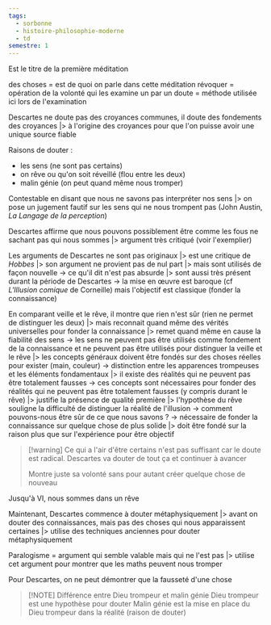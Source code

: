```yaml
---
tags:
  - sorbonne
  - histoire-philosophie-moderne
  - td
semestre: 1
---
```

Est le titre de la première méditation

des choses = est de quoi on parle dans cette méditation
révoquer = opération de la volonté qui les examine un par un
doute = méthode utilisée ici lors de l'examination

Descartes ne doute pas des croyances communes, il doute des fondements des croyances
|> à l'origine des croyances pour que l'on puisse avoir une unique source fiable

Raisons de douter :
- les sens (ne sont pas certains)
- on rêve ou qu'on soit réveillé (flou entre les deux)
- malin génie (on peut quand même nous tromper)

Contestable en disant que nous ne savons pas interpréter nos sens
|> on pose un jugement fautif sur les sens qui ne nous trompent pas (John Austin, _La Langage de la perception_)

Descartes affirme que nous pouvons possiblement être comme les fous ne sachant pas qui nous sommes
|> argument très critiqué (voir l'exemplier)

Les arguments de Descartes ne sont pas originaux
|> est une critique de _Hobbes_
|> son argument ne provient pas de nul part
|> mais sont utilisés de façon nouvelle
-> ce qu'il dit n'est pas absurde
|> sont aussi très présent durant la période de Descartes
-> la mise en œuvre est baroque (cf _L'Illusion comique_ de Corneille) mais l'objectif est classique (fonder la connaissance)

En comparant veille et le rêve, il montre que rien n'est sûr (rien ne permet de distinguer les deux)
|> mais reconnait quand même des vérités universelles pour fonder la connaissance
|> remet quand même en cause la fiabilité des sens
-> les sens ne peuvent pas être utilisés comme fondement de la connaissance et ne peuvent pas être utilisés pour distinguer la veille et le rêve
|> les concepts généraux doivent être fondés sur des choses réelles pour exister (main, couleur) -> distinction entre les apparences trompeuses et les éléments fondamentaux
|> il existe des réalités qui ne peuvent pas être totalement fausses
-> ces concepts sont nécessaires pour fonder des réalités qui ne peuvent pas être totalement fausses (y compris durant le rêve)
|> justifie la présence de qualité première
|> l'hypothèse du rêve souligne la difficulté de distinguer la réalité de l'illusion -> comment pouvons-nous être sûr de ce que nous savons ?
-> nécessaire de fonder la connaissance sur quelque chose de plus solide
|> doit être fondé sur la raison plus que sur l'expérience pour être objectif

> [!warning] Ce qui a l'air d'être certains n'est pas suffisant
> car le doute est radical. Descartes va douter de tout ça et continuer à avancer
> 
> Montre juste sa volonté sans pour autant créer quelque chose de nouveau

Jusqu'à VI, nous sommes dans un rêve

Maintenant, Descartes commence à douter métaphysiquement
|> avant on douter des connaissances, mais pas des choses qui nous apparaissent certaines
|> utilise des techniques anciennes pour douter métaphysiquement

Paralogisme = argument qui semble valable mais qui ne l'est pas
|> utilise cet argument pour montrer que les maths peuvent nous tromper

Pour Descartes, on ne peut démontrer que la fausseté d'une chose

> [!NOTE] Différence entre Dieu trompeur et malin génie
> Dieu trompeur est une hypothèse pour douter
> Malin génie est la mise en place du Dieu trompeur dans la réalité (raison de douter)

